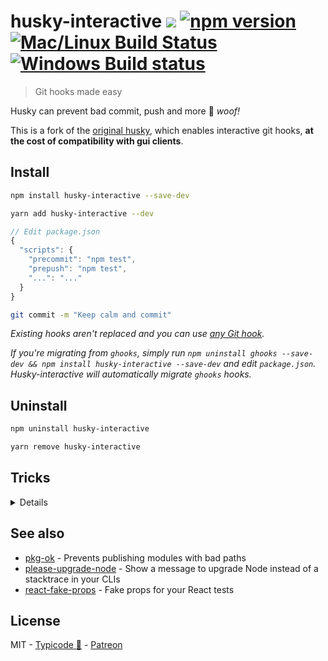 # husky-interactive [![](http://img.shields.io/npm/dm/husky-interactive.svg?style=flat)](https://www.npmjs.org/package/husky-interactive) [![npm version](https://badge.fury.io/js/husky-interactive.svg)](https://www.npmjs.com/package/husky-interactive) [![Mac/Linux Build Status](https://img.shields.io/travis/txhawks/husky-interactive/master.svg?label=Mac%20OSX%20%26%20Linux)](https://travis-ci.org/txhawks/husky-interactive) [![Windows Build status](https://img.shields.io/appveyor/ci/txhawks/husky-interactive/master.svg?label=Windows)](https://ci.appveyor.com/project/txhawks/husky-interactive/branch/master)

> Git hooks made easy

Husky can prevent bad commit, push and more :dog: _woof!_

This is a fork of the [original husky](/typicode/husky), which enables interactive git hooks, **at the cost of compatibility with gui clients**.

## Install

```sh
npm install husky-interactive --save-dev
```

```sh
yarn add husky-interactive --dev
```

```javascript
// Edit package.json
{
  "scripts": {
    "precommit": "npm test",
    "prepush": "npm test",
    "...": "..."
  }
}
```

```bash
git commit -m "Keep calm and commit"
```

_Existing hooks aren't replaced and you can use [any Git hook](HOOKS.md)._

_If you're migrating from `ghooks`, simply run `npm uninstall ghooks --save-dev && npm install husky-interactive --save-dev` and edit `package.json`. Husky-interactive will automatically migrate `ghooks` hooks._

## Uninstall

```sh
npm uninstall husky-interactive
```

```sh
yarn remove husky-interactive
```

## Tricks

<details>

### Debug hooks easily

If you need to debug hooks, simply use `npm run <script-name>`. For example:

```bash
npm run precommit
```

### Git GUI clients support

If you've installed Node using the [standard installer](https://nodejs.org/en/), [nvm](https://github.com/creationix/nvm) or [homebrew](http://brew.sh/), Git hooks will be executed in GUI applications.

### Working with multiple version of Node

If [`nvm`](https://github.com/creationix/nvm) is installed, husky-interactive will try to use the `default`/`current` installed Node version or use the project `.nvmrc`.

__Tip__ to use the system-installed version of node, `nvm` provides a [`system`](https://github.com/creationix/nvm#system-version-of-node) alias

### Accessing Git params

Git params can be found in `GIT_PARAMS` environment variable.

### accessing the initiating Git command

The command that initiated the execution of the hook can be found in the `GIT_COMMAND` environment variable.

### Setting a different log level

By default, husky-interactive will run scripts using `--silent` to make the output more readable. If you want to override this, simply pass a different log level to your scripts:

```json
"precommit": "npm run some-script -q"
```

_`-q/--quiet` is equivalent to `--loglevel warn` which is npm default log level._

### Git submodule and subtree support

Yes

### Cygwin support

Yes

### Yarn support

Please use `yarn` `v0.24+`

</details>

## See also

* [pkg-ok](https://github.com/typicode/pkg-ok) - Prevents publishing modules with bad paths
* [please-upgrade-node](https://github.com/typicode/please-upgrade-node) - Show a message to upgrade Node instead of a stacktrace in your CLIs
* [react-fake-props](https://github.com/typicode/react-fake-props) - Fake props for your React tests

## License

MIT - [Typicode :cactus:](https://github.com/typicode) - [Patreon](https://www.patreon.com/typicode)
